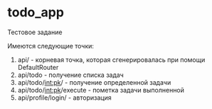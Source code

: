 # todo_app
Тестовое задание

Имеются следующие точки:
1) api/ - корневая точка, которая сгенерировалась при помощи DefaultRouter
2) api/todo - получение списка задач
3) api/todo/<int:pk>/ - получение определенной задачи
4) api/todo/<int:pk>/execute - пометка задачи выполненной
5) api/profile/login/ - авторизация 
